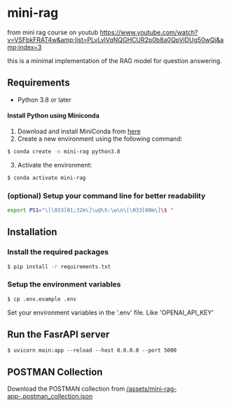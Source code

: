 # mini-rag
from mini rag course on youtub https://www.youtube.com/watch?v=VSFbkFRAT4w&amp;list=PLvLvlVqNQGHCUR2p0b8a0QpVjDUg50wQj&amp;index=3

this is a minimal implementation of the RAG model for question
answering.

## Requirements

- Python 3.8 or later

#### Install Python using Miniconda

1) Download and install MiniConda from [here](https://www.anaconda.com/docs/getting-started/miniconda/install#linux-terminal-installer)
2) Create a new environment using the following command:
```bash
$ conda create -n mini-rag python3.8
```
3) Activate the environment:
```bash
$ conda activate mini-rag
```
### (optional) Setup your command line for better readability

```bash
export PS1="\[\033[01;32m\]\u@\h:\w\n\[\033[00m\]\$ "
```

## Installation

### Install the required packages

```bash
$ pip install -r requirements.txt 
```

### Setup the environment variables

```bash
$ cp .env.example .env
```

Set your environment variables in the '.env' file. Like 'OPENAI_API_KEY'

## Run the FasrAPI server

```bah
$ uvicorn main:app --reload --host 0.0.0.0 --port 5000
```
## POSTMAN Collection

Download the POSTMAN collection from [/assets/mini-rag-app-.postman_collection.json](/assets/mini-rag-app-.postman_collection.json)